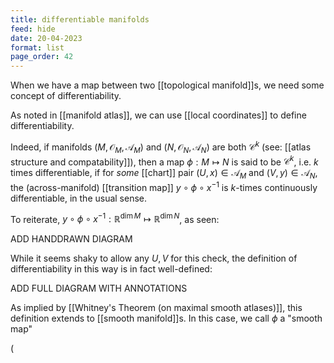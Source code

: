 ```yaml
---
title: differentiable manifolds
feed: hide
date: 20-04-2023
format: list
page_order: 42
---
```



When we have a map between two [[topological manifold]]s, we need some concept of differentiability.

As noted in [[manifold atlas]], we can use [[local coordinates]] to define differentiability. 

Indeed, if manifolds $(M, \mathcal O_M, \mathscr A_M)$ and $(N, \mathcal O_N, \mathscr A_N)$ are both $\mathcal C^k$ (see: [[atlas structure and compatability]]), then a map $\phi: M\mapsto N$ is said to be $\mathcal C^k$, i.e. $k$ times differentiable, if for *some* [[chart]] pair $(U,x)\in\mathscr A_M$ and $(V,y)\in\mathscr A_N$, the (across-manifold) [[transition map]] $y\circ\phi\circ x^{-1}$ is $k$-times continuously differentiable, in the usual sense.

To reiterate, $y\circ\phi\circ x^{-1}:\mathbb R^{\dim M}\mapsto\mathbb R^{\dim N}$, as seen:

ADD HANDDRAWN DIAGRAM


While it seems shaky to allow any $U, V$ for this check, the definition of differentiability in this way is in fact well-defined:

ADD FULL DIAGRAM WITH ANNOTATIONS


As implied by [[Whitney's Theorem (on maximal smooth atlases)]], this definition extends to [[smooth manifold]]s. In this case, we call $\phi$ a "smooth map"

\(